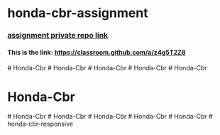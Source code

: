 # honda-cbr-assignment
### [assignment private repo link](https://classroom.github.com/a/z4g5T2Z8)
#### This is the link: https://classroom.github.com/a/z4g5T2Z8
#   H o n d a - C b r  
 #   H o n d a - C b r  
 #   H o n d a - C b r  
 #   H o n d a - C b r  
 # Honda-Cbr
# Honda-Cbr
#   H o n d a - C b r  
 #   H o n d a - C b r  
 # Honda-Cbr
#   H o n d a - C b r  
 # Honda-Cbr
#   h o n d a - c b r - r e s p o n s i v e  
 